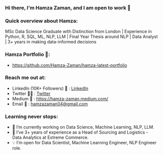 ### Hi there, I'm Hamza Zaman, and I am open to work 👋

### Quick overview about Hamza:
MSc Data Science Graduate with Distinction from London | Experience in Python, R, SQL, ML, NLP, LLM | Final Year Thesis around NLP |  Data Analyst | 3+ years in making data-informed decisions


### Hamza Portfolio 💼:
* https://github.com/Hamza-Zaman/hamza-latest-portfolio

### Reach me out at:
* LinkedIn (10K+ Followers) 💼 : [LinkedIn](https://www.linkedin.com/in/hamza-zaman-data/)
* Twitter  👨‍🎓  : [Twitter](https://twitter.com/Hamza_Zaman_)
* Medium 📝 : https://hamza-zaman.medium.com/
* Email  📧  : hamzazaman04@gmail.com


### Learning never stops:
- 🔭 I’m currently working on Data Science, Machine Learning, NLP, LLM.
- 👯 I’ve 3+ years of experience as a Head of Sourcing and Logistics - Data Analytics at Extreme Commerce.
- 💡 I’m open for Data Scientist, Machine Learning Engineer, NLP Engineer role.
